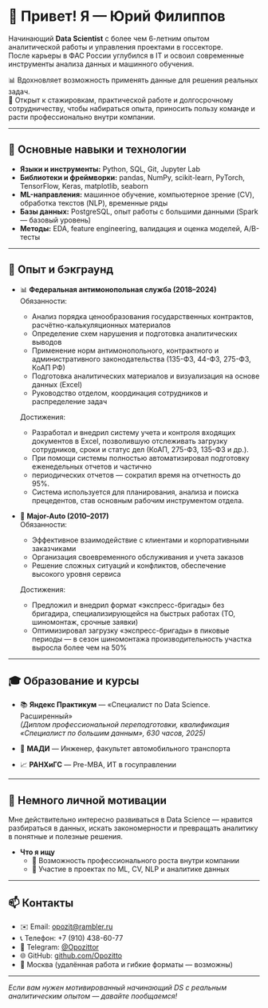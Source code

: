 # 👋 Привет! Я — Юрий Филиппов

Начинающий **Data Scientist** с более чем 6-летним опытом аналитической работы и управления проектами в госсекторе.  
После карьеры в ФАС России углубился в IT и освоил современные инструменты анализа данных и машинного обучения.  

📊 Вдохновляет возможность применять данные для решения реальных задач.  
🚀 Открыт к стажировкам, практической работе и долгосрочному сотрудничеству, чтобы набираться опыта, приносить пользу команде и расти профессионально внутри компании.

---

## 🧠 Основные навыки и технологии

- **Языки и инструменты:** Python, SQL, Git, Jupyter Lab  
- **Библиотеки и фреймворки:** pandas, NumPy, scikit-learn, PyTorch, TensorFlow, Keras, matplotlib, seaborn  
- **ML-направления:** машинное обучение, компьютерное зрение (CV), обработка текстов (NLP), временные ряды  
- **Базы данных:** PostgreSQL, опыт работы с большими данными (Spark — базовый уровень)  
- **Методы:** EDA, feature engineering, валидация и оценка моделей, A/B-тесты

---

## 🧰 Опыт и бэкграунд

- 📊 **Федеральная антимонопольная служба (2018–2024)**  
  Обязанности:
  - Анализ порядка ценообразования государственных контрактов, расчётно-калькуляционных материалов
  - Определение схем нарушения и подготовка аналитических выводов
  - Применение норм антимонопольного, контрактного и административного законодательства (135-ФЗ, 44-ФЗ, 275-ФЗ, КоАП РФ)
  - Подготовка аналитических материалов и визуализация на основе данных (Excel)
  - Руководство отделом, координация сотрудников и распределение задач
    
  Достижения:
  - Разработал и внедрил систему учета и контроля входящих документов в Excel, позволившую отслеживать загрузку сотрудников, сроки и статус дел (КоАП, 275-ФЗ, 135-ФЗ и др.).
  - При помощи системы полностью автоматизировал подготовку еженедельных отчетов и частично
  - периодических отчетов — сократил время на отчетность до 95%.
  - Система используется для планирования, анализа и поиска прецедентов, став основным рабочим инструментом отдела.
      
- 🚗 **Major-Auto (2010–2017)**  
  Обязанности:
  - Эффективное взаимодействие с клиентами и корпоративными заказчиками
  - Организация своевременного обслуживания и учета заказов
  - Решение сложных ситуаций и конфликтов, обеспечение высокого уровня сервиса
    
  Достижения:
  - Предложил и внедрил формат «экспресс-бригады» без бригадира, специализирующейся на быстрых работах (ТО, шиномонтаж, срочные заявки)
  - Оптимизировал загрузку «экспресс-бригады» в пиковые периоды — в сезон шиномонтажа производительность участка выросла более чем на 50%

---

## 🎓 Образование и курсы

- 📚 **Яндекс Практикум** — «Специалист по Data Science. Расширенный»  
  *(Диплом профессиональной переподготовки, квалификация «Специалист по большим данным», 630 часов, 2025)*

- 🏫 **МАДИ** — Инженер, факультет автомобильного транспорта

- 📈 **РАНХиГС** — Pre-MBA, ИТ в госуправлении

---

## 🚀 Немного личной мотивации

Мне действительно интересно развиваться в Data Science — нравится разбираться в данных, искать закономерности и превращать аналитику в понятные и полезные решения.  

- **Что я ищу**
  - 🌱 Возможность профессионального роста внутри компании  
  - 🤝 Участие в проектах по ML, CV, NLP и аналитике данных

---

## 📫 Контакты

- ✉️ Email: [opozit@rambler.ru](mailto:opozit@rambler.ru)  
- 📞 Телефон: +7 (910) 438-60-77
- 📱 Telegram: [@Opozittor](https://t.me/Opozittor)
- 🌐 GitHub: [github.com/Opozitto](https://github.com/Opozitto)  
- 📍 Москва (удалённая работа и гибкие форматы — возможны)

---

_Если вам нужен мотивированный начинающий DS с реальным аналитическим опытом — давайте пообщаемся!_
